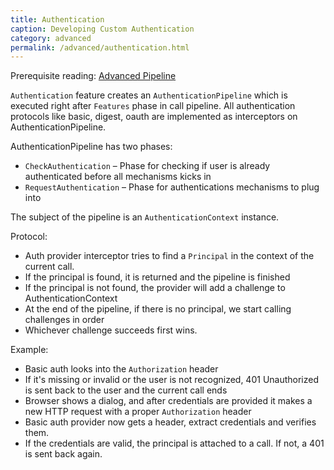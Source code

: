 ```yaml
---
title: Authentication
caption: Developing Custom Authentication
category: advanced
permalink: /advanced/authentication.html
---
```


Prerequisite reading: [Advanced Pipeline](/advanced/pipeline.html)

`Authentication` feature creates an `AuthenticationPipeline` which is executed right after `Features` phase
in call pipeline. All authentication protocols like basic, digest, oauth are implemented as interceptors on AuthenticationPipeline.

AuthenticationPipeline has two phases:

* `CheckAuthentication` – Phase for checking if user is already authenticated before all mechanisms kicks in
* `RequestAuthentication` – Phase for authentications mechanisms to plug into

The subject of the pipeline is an `AuthenticationContext` instance.

Protocol:

* Auth provider interceptor tries to find a `Principal` in the context of the current call.
* If the principal is found, it is returned and the pipeline is finished
* If the principal is not found, the provider will add a challenge to AuthenticationContext
* At the end of the pipeline, if there is no principal, we start calling challenges in order
* Whichever challenge succeeds first wins. 

Example:

* Basic auth looks into the `Authorization` header 
* If it's missing or invalid or the user is not recognized, 401 Unauthorized is sent back to the user and the current call ends
* Browser shows a dialog, and after credentials are provided it makes a new HTTP request with a proper `Authorization` header
* Basic auth provider now gets a header, extract credentials and verifies them. 
* If the credentials are valid, the principal is attached to a call. If not, a 401 is sent back again.


